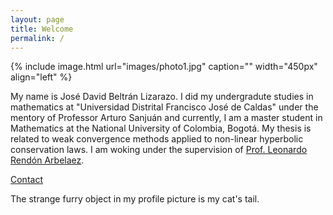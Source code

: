 ```yaml
---
layout: page
title: Welcome
permalink: /
---
```

{% include image.html url="images/photo1.jpg" caption="" width="450px" align="left" %}

My name is José David Beltrán Lizarazo. 
I did my undergradute studies in mathematics at "Universidad Distrital Francisco José de Caldas" under the mentory of Professor Arturo Sanjuán and currently, I am a master student in Mathematics at the National University of Colombia, Bogotá. 
My thesis is related to weak convergence methods applied to non-linear hyperbolic conservation laws. I am woking under the supervision of [Prof. Leonardo Rendón Arbelaez](https://scholar.google.com/citations?user=5U0ZQxcAAAAJ&hl=es). 


[Contact](/contact/)


The strange furry object in my profile picture is my cat's tail.
